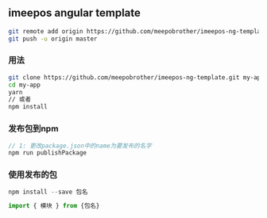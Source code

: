 ## imeepos angular template

```sh
git remote add origin https://github.com/meepobrother/imeepos-ng-template.git
git push -u origin master
```


### 用法

```sh
git clone https://github.com/meepobrother/imeepos-ng-template.git my-app
cd my-app
yarn 
// 或者
npm install
```

### 发布包到npm

```ts
// 1: 更改package.json中的name为要发布的名字
npm run publishPackage
```

### 使用发布的包

```ts
npm install --save 包名
```


```ts
import { 模块 } from {包名}
```